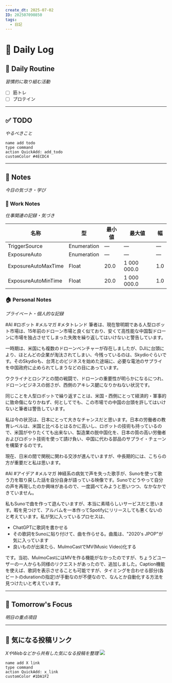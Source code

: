 ```yaml
---
create_dt: 2025-07-02
ID: 202507090850
tags:
  - 日記
---
```


# 📅 Daily Log

## 💪 Daily Routine
*習慣的に取り組む活動*

- [ ] 筋トレ
- [ ] プロテイン

---

## ✅ TODO
*やるべきこと*

```button
name add todo
type command
action QuickAdd: add_todo
customColor #4ECDC4
```

---

## 📝 Notes
*今日の気づき・学び*

### 💼 Work Notes
*仕事関連の記録・気づき*

| 名称                  | 型           | 最小値  | 最大値         | 幅   |
| ------------------- | ----------- | ---- | ----------- | --- |
| TriggerSource       | Enumeration | —    | —           | —   |
| ExposureAuto        | Enumeration | —    | —           | —   |
| ExposureAutoMaxTime | Float       | 20.0 | 1 000 000.0 | 1.0 |
| ExposureAutoMinTime | Float       | 20.0 | 1 000 000.0 | 1.0 |
### 🏠 Personal Notes  
*プライベート・個人的な記録*

#AI #ロボット #メルマガ #メタトレンド 
筆者は、現在黎明期である人型ロボット市場は、15年前のドローン市場と良く似ており、安くて高性能な中国製ドローンに市場を独占させてしまった失敗を繰り返してはいけないと警告しています。

一時期は、米国にも複数のドローンベンチャーが存在しましたが、DJIに台頭により、ほとんどの企業が淘汰されてしまい、今残っているのは、Skydioぐらいです。そのSkydioも、台湾とのビジネスを始めた途端に、必要な電池のサプライを中国政府に止められてしまうなどの目にあっています。

ウクライナとロシアとの間の戦闘で、ドローンの重要性が明らかになるにつれ、ドローンビジネスの弱さが、西側のアキレス腱になりかねない状況です。

同じことを人型ロボットで繰り返すことは、米国・西側にとって経済的・軍事的に致命傷になりかねず、何としてでも、この市場での中国の台頭を許してはいけないと筆者は警告しています。

私は今の状況は、日本にとって大きなチャンスだと思います。日本の労働者の教育レベルは、米国と比べるとはるかに高いし、ロボットの技術も持っているので、米国がやりたくても出来ない、製造業の脱中国化を、日本の質の高い労働者およびロボット技術を使って請け負い、中国に代わる部品のサプライ・チェーンを構築するのです。

現在、日米の間で関税に関わる交渉が進んでいますが、中長期的には、こちらの方が重要だと私は思います。

#AI #アイデア #メルマガ
神経系の病気で声を失った歌手が、Sunoを使って歌う力を取り戻した話を自分自身が語っている映像です。Sunoでどうやって自分の声を再現したのか興味があるので、一度調べてみようと思いつつ、なかなかできていません。

私もSunoで曲を作って遊んでいますが、本当に素晴らしいサービスだと思います。暇を見つけて、アルバムを一本作ってSpotifyにリリースしても悪くないのと考えています。私が気に入っているプロセスは、

- ChatGPTに歌詞を書かせる
- その歌詞をSunoに貼り付けて、曲を作らせる。曲風は、"2020's JPOP"が気に入っています
- 良いものが出来たら、MulmoCastでMV(Music Video)化する

です。当初、MulmoCastにはMVを作る機能がなかったのですが、ちょうどユーザーの一人からも同様のリクエストがあったので、追加しました。Caption機能を使えば、歌詞を表示させることも可能ですが、タイミングを合わせる部分(各ビートのdurationの指定)が手動なのが不便なので、なんとか自動化する方法を見つけたいと考えています。

---

## 🎯 Tomorrow's Focus
*明日の重点項目*

---

## 🔗 気になる投稿リンク
*XやWebなどから共有した気になる投稿を整理*
![](https://x.com/ai_database/status/1942565856782999808?s=46)
```button
name add X link
type command
action QuickAdd: x_link
customColor #1DA1F2
```
